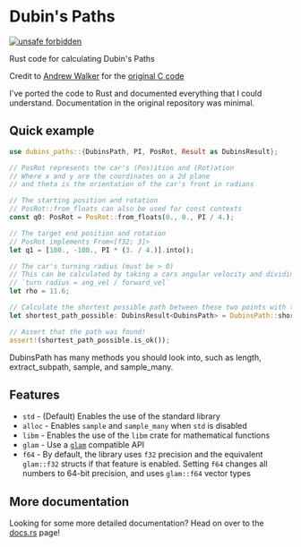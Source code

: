 # Dubin's Paths

[![unsafe forbidden](https://img.shields.io/badge/unsafe-forbidden-success.svg)](https://github.com/rust-secure-code/safety-dance/)

Rust code for calculating Dubin's Paths

Credit to [Andrew Walker](https://github.com/AndrewWalker) for the [original C code](https://github.com/AndrewWalker/Dubins-Curves)

I've ported the code to Rust and documented everything that I could understand. Documentation in the original repository was minimal.

## Quick example

```rust
use dubins_paths::{DubinsPath, PI, PosRot, Result as DubinsResult};

// PosRot represents the car's (Pos)ition and (Rot)ation
// Where x and y are the coordinates on a 2d plane
// and theta is the orientation of the car's front in radians

// The starting position and rotation
// PosRot::from_floats can also be used for const contexts
const q0: PosRot = PosRot::from_floats(0., 0., PI / 4.);

// The target end position and rotation
// PosRot implements From<[f32; 3]>
let q1 = [100., -100., PI * (3. / 4.)].into();

// The car's turning radius (must be > 0)
// This can be calculated by taking a cars angular velocity and dividing it by the car's forward velocity
// `turn radius = ang_vel / forward_vel`
let rho = 11.6;

// Calculate the shortest possible path between these two points with the given turning radius
let shortest_path_possible: DubinsResult<DubinsPath> = DubinsPath::shortest_from(q0, q1, rho);

// Assert that the path was found!
assert!(shortest_path_possible.is_ok());
```

DubinsPath has many methods you should look into, such as length, extract_subpath, sample, and sample_many.

## Features

* `std` - (Default) Enables the use of the standard library
* `alloc` - Enables `sample` and `sample_many` when `std` is disabled
* `libm` - Enables the use of the `libm` crate for mathematical functions
* `glam` - Use a [`glam`](https://crates.io/crates/glam) compatible API
* `f64` - By default, the library uses `f32` precision and the equivalent `glam::f32` structs if that feature is enabled. Setting `f64` changes all numbers to 64-bit precision, and uses `glam::f64` vector types

## More documentation

Looking for some more detailed documentation? Head on over to the [docs.rs](https://docs.rs/dubins_paths/) page!
